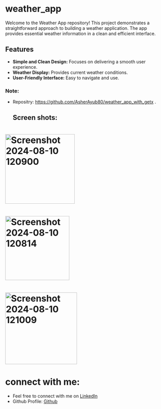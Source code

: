 # weather_app

Welcome to the  Weather App repository! This project demonstrates a straightforward approach to building a weather application. The app provides essential weather information in a clean and efficient interface.

## Features

- **Simple and Clean Design:** Focuses on delivering a smooth user experience.
- **Weather Display:** Provides current weather conditions.
- **User-Friendly Interface:** Easy to navigate and use.

### Note:
- Repositry: https://github.com/AsherAyub80/weather_app_with_getx .
  ## Screen shots:
# <img width="220" alt="Screenshot 2024-08-10 120900" src="https://github.com/user-attachments/assets/f4868150-5605-4129-a7b5-7a95f489d03f">

# <img width="203" alt="Screenshot 2024-08-10 120814" src="https://github.com/user-attachments/assets/a669811c-fb15-4b6a-8538-3ff99562925f">
 
# <img width="227" alt="Screenshot 2024-08-10 121009" src="https://github.com/user-attachments/assets/eddad580-5d4a-4839-ad39-eafdba38231c">

# connect with me:
- Feel free to connect with me on [LinkedIn](https://www.linkedin.com/in/asher-ayub-39b376245/)
- Github Profile: [Github](https://github.com/AsherAyub80)

